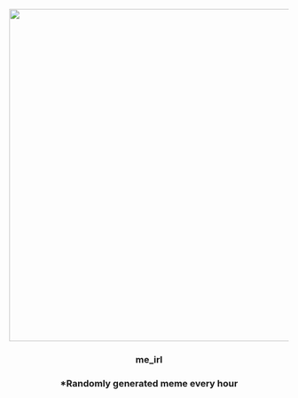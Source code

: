 <p align="center">
        <img src="https://i.redd.it/vo2cimfakka91.jpg" width="600" height="600">
        </p>
        <h3 align="center">me_irl</h3>
        <h3 align="center">*Randomly generated meme every hour</h3>
    
